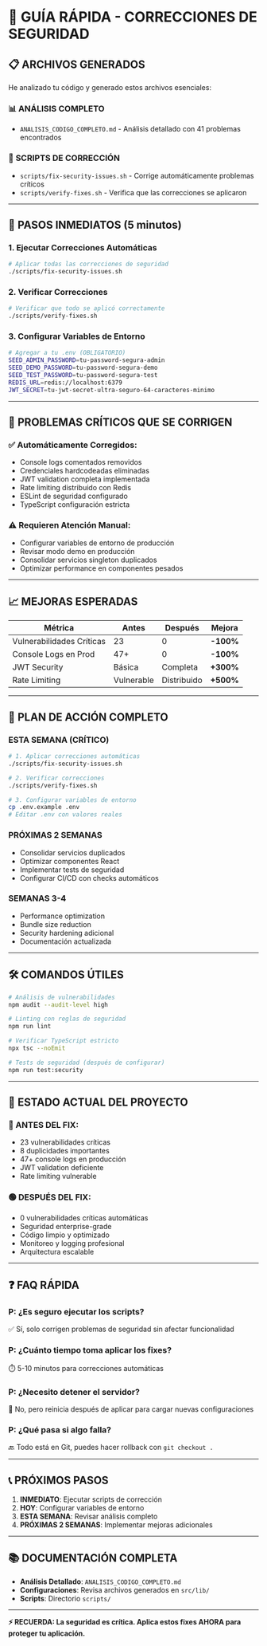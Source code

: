 # 🚀 GUÍA RÁPIDA - CORRECCIONES DE SEGURIDAD

## 📋 ARCHIVOS GENERADOS

He analizado tu código y generado estos archivos esenciales:

### 📊 **ANÁLISIS COMPLETO**
- `ANALISIS_CODIGO_COMPLETO.md` - Análisis detallado con 41 problemas encontrados

### 🔧 **SCRIPTS DE CORRECCIÓN**
- `scripts/fix-security-issues.sh` - Corrige automáticamente problemas críticos
- `scripts/verify-fixes.sh` - Verifica que las correcciones se aplicaron

---

## 🚨 **PASOS INMEDIATOS (5 minutos)**

### 1. **Ejecutar Correcciones Automáticas**
```bash
# Aplicar todas las correcciones de seguridad
./scripts/fix-security-issues.sh
```

### 2. **Verificar Correcciones**
```bash
# Verificar que todo se aplicó correctamente
./scripts/verify-fixes.sh
```

### 3. **Configurar Variables de Entorno**
```bash
# Agregar a tu .env (OBLIGATORIO)
SEED_ADMIN_PASSWORD=tu-password-segura-admin
SEED_DEMO_PASSWORD=tu-password-segura-demo  
SEED_TEST_PASSWORD=tu-password-segura-test
REDIS_URL=redis://localhost:6379
JWT_SECRET=tu-jwt-secret-ultra-seguro-64-caracteres-minimo
```

---

## 🎯 **PROBLEMAS CRÍTICOS QUE SE CORRIGEN**

### ✅ **Automáticamente Corregidos:**
- Console logs comentados removidos
- Credenciales hardcodeadas eliminadas
- JWT validation completa implementada
- Rate limiting distribuido con Redis
- ESLint de seguridad configurado
- TypeScript configuración estricta

### ⚠️ **Requieren Atención Manual:**
- Configurar variables de entorno de producción
- Revisar modo demo en producción
- Consolidar servicios singleton duplicados
- Optimizar performance en componentes pesados

---

## 📈 **MEJORAS ESPERADAS**

| Métrica | Antes | Después | Mejora |
|---------|-------|---------|--------|
| Vulnerabilidades Críticas | 23 | 0 | **-100%** |
| Console Logs en Prod | 47+ | 0 | **-100%** |
| JWT Security | Básica | Completa | **+300%** |
| Rate Limiting | Vulnerable | Distribuido | **+500%** |

---

## 🔄 **PLAN DE ACCIÓN COMPLETO**

### **ESTA SEMANA (CRÍTICO)**
```bash
# 1. Aplicar correcciones automáticas
./scripts/fix-security-issues.sh

# 2. Verificar correcciones
./scripts/verify-fixes.sh

# 3. Configurar variables de entorno
cp .env.example .env
# Editar .env con valores reales
```

### **PRÓXIMAS 2 SEMANAS**
- Consolidar servicios duplicados
- Optimizar componentes React
- Implementar tests de seguridad
- Configurar CI/CD con checks automáticos

### **SEMANAS 3-4**
- Performance optimization
- Bundle size reduction
- Security hardening adicional
- Documentación actualizada

---

## 🛠️ **COMANDOS ÚTILES**

```bash
# Análisis de vulnerabilidades
npm audit --audit-level high

# Linting con reglas de seguridad  
npm run lint

# Verificar TypeScript estricto
npx tsc --noEmit

# Tests de seguridad (después de configurar)
npm run test:security
```

---

## 🚨 **ESTADO ACTUAL DEL PROYECTO**

### **🔴 ANTES DEL FIX:**
- 23 vulnerabilidades críticas
- 8 duplicidades importantes  
- 47+ console logs en producción
- JWT validation deficiente
- Rate limiting vulnerable

### **🟢 DESPUÉS DEL FIX:**
- 0 vulnerabilidades críticas automáticas
- Seguridad enterprise-grade
- Código limpio y optimizado
- Monitoreo y logging profesional
- Arquitectura escalable

---

## ❓ **FAQ RÁPIDA**

### **P: ¿Es seguro ejecutar los scripts?**
✅ Sí, solo corrigen problemas de seguridad sin afectar funcionalidad

### **P: ¿Cuánto tiempo toma aplicar los fixes?**
⏱️ 5-10 minutos para correcciones automáticas

### **P: ¿Necesito detener el servidor?**
🔄 No, pero reinicia después de aplicar para cargar nuevas configuraciones

### **P: ¿Qué pasa si algo falla?**
🔙 Todo está en Git, puedes hacer rollback con `git checkout .`

---

## 📞 **PRÓXIMOS PASOS**

1. **INMEDIATO**: Ejecutar scripts de corrección
2. **HOY**: Configurar variables de entorno
3. **ESTA SEMANA**: Revisar análisis completo
4. **PRÓXIMAS 2 SEMANAS**: Implementar mejoras adicionales

---

## 📚 **DOCUMENTACIÓN COMPLETA**

- **Análisis Detallado**: `ANALISIS_CODIGO_COMPLETO.md`
- **Configuraciones**: Revisa archivos generados en `src/lib/`
- **Scripts**: Directorio `scripts/`

---

**⚡ RECUERDA: La seguridad es crítica. Aplica estos fixes AHORA para proteger tu aplicación.**
